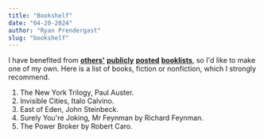 ```yaml
---
title: "Bookshelf"
date: "04-20-2024"
author: "Ryan Prendergast"
slug: "bookshelf"
---
```


I have benefited from [**others'**](https://www.nickbeckstead.com/audiobooks) [**publicly**](https://subcriticalappraisal.com/bookshelf/) [**posted**](https://simonsarris.com/bookshelf) [**booklists**](http://www.aaronsw.com/weblog/books2011), so I'd like to make one of my own. Here is a list of books, fiction or nonfiction, which I strongly recommend.

1. The New York Trilogy, Paul Auster.
2. Invisible Cities, Italo Calvino.
3. East of Eden, John Steinbeck.
4. Surely You're Joking, Mr Feynman by Richard Feynman.
5. The Power Broker by Robert Caro.
